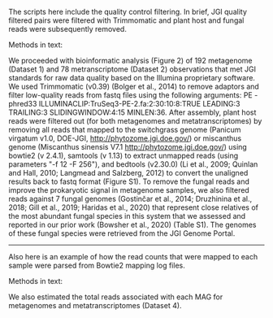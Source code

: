 
The scripts here include the quality control filtering.  In brief, JGI quality filtered pairs were filtered with Trimmomatic and plant host and fungal reads were subsequently removed.  

Methods in text:

We proceeded with bioinformatic analysis (Figure 2) of 192 metagenome (Dataset 1) and 78 metranscriptome (Dataset 2) observations that met JGI standards for raw data quality based on the Illumina proprietary software. We used Trimmomatic (v0.39) (Bolger et al., 2014) to remove adaptors and filter low-quality reads from fastq files using the following arguments: PE -phred33 ILLUMINACLIP:TruSeq3-PE-2.fa:2:30:10:8:TRUE LEADING:3 TRAILING:3 SLIDINGWINDOW:4:15 MINLEN:36. After assembly, plant host reads were filtered out (for both metagenomes and metatranscriptomes) by removing all reads that mapped to the switchgrass genome (Panicum virgatum v1.0, DOE-JGI, http://phytozome.jgi.doe.gov/) or miscanthus genome (Miscanthus sinensis V7.1 http://phytozome.jgi.doe.gov/) using bowtie2 (v 2.4.1), samtools (v 1.13) to extract unmapped reads (using parameters "-f 12 -F 256"), and bedtools (v2.30.0) (Li et al., 2009; Quinlan and Hall, 2010; Langmead and Salzberg, 2012) to convert the unaligned results back to fastq format (Figure S1). To remove the fungal reads and improve the prokaryotic signal in metagenome samples, we also filtered reads against 7 fungal genomes (Gostinčar et al., 2014; Druzhinina et al., 2018; Gill et al., 2019; Haridas et al., 2020) that represent close relatives of the most abundant fungal species in this system that we assessed and reported in our prior work (Bowsher et al., 2020) (Table S1). The genomes of these fungal species were retrieved from the JGI Genome Portal. 

----


Also here is an example of how the read counts that were mapped to each sample were parsed from Bowtie2 mapping log files.

Methods in text:

We also estimated the total reads associated with each MAG for metagenomes and metatranscriptomes (Dataset 4).
